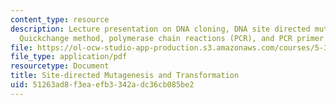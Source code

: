 ```yaml
---
content_type: resource
description: Lecture presentation on DNA cloning, DNA site directed mutagenesis, the
  Quickchange method, polymerase chain reactions (PCR), and PCR primer design.
file: https://ol-ocw-studio-app-production.s3.amazonaws.com/courses/5-36-biochemistry-laboratory-spring-2009/51263ad8f3eaefb3342adc36cb085be2_Slide2.pdf
file_type: application/pdf
resourcetype: Document
title: Site-directed Mutagenesis and Transformation
uid: 51263ad8-f3ea-efb3-342a-dc36cb085be2
---
```

